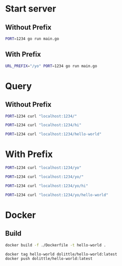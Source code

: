 # Start server

## Without Prefix
```sh
PORT=1234 go run main.go
```

## With Prefix
```sh
URL_PREFIX="/yo" PORT=1234 go run main.go
```

# Query
## Without Prefix

```sh
PORT=1234 curl "localhost:1234/"
```

```sh
PORT=1234 curl "localhost:1234/hi"
```

```sh
PORT=1234 curl "localhost:1234/hello-world"
```

# With Prefix
```sh
PORT=1234 curl "localhost:1234/yo"
```

```sh
PORT=1234 curl "localhost:1234/yo/"
```

```sh
PORT=1234 curl "localhost:1234/yo/hi"
```

```sh
PORT=1234 curl "localhost:1234/yo/hello-world"
```


# Docker

## Build
```sh
docker build -f ./Dockerfile -t hello-world .

docker tag hello-world dolittle/hello-world:latest
docker push dolittle/hello-world:latest
```